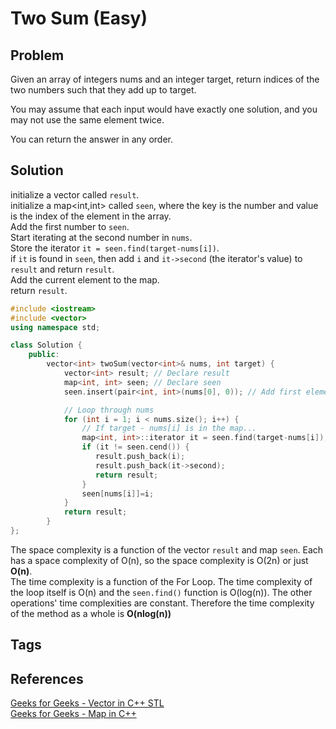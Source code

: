 # Two Sum (Easy)

## Problem
Given an array of integers nums and an integer target, return indices of the two numbers such that they add up to target.

You may assume that each input would have exactly one solution, and you may not use the same element twice.

You can return the answer in any order.

## Solution
initialize a vector<int> called `result`.  
initialize a map<int,int> called `seen`, where the key is the number and value is the index of the element in the array.  
Add the first number to `seen`.  
Start iterating at the second number in `nums`.  
Store the iterator `it = seen.find(target-nums[i])`.  
if `it` is found in `seen`, then add `i` and `it->second` (the iterator's value) to `result` and return `result`.  
Add the current element to the map.  
return `result`.  

```c++
#include <iostream>
#include <vector>
using namespace std;

class Solution {
    public:
        vector<int> twoSum(vector<int>& nums, int target) {
            vector<int> result; // Declare result
            map<int, int> seen; // Declare seen
            seen.insert(pair<int, int>(nums[0], 0)); // Add first element to seen

            // Loop through nums
            for (int i = 1; i < nums.size(); i++) {
                // If target - nums[i] is in the map...
                map<int, int>::iterator it = seen.find(target-nums[i]);
                if (it != seen.cend()) {
                   result.push_back(i);
                   result.push_back(it->second);
                   return result;
                }
                seen[nums[i]]=i;
            }
            return result;
        }
};

```
The space complexity is a function of the vector `result` and map `seen`. Each has a space complexity of O(n), so the space complexity is O(2n) or just **O(n)**.  
The time complexity is a function of the For Loop. The time complexity of the loop itself is O(n) and the `seen.find()` function is O(log(n)). The other operations' time complexities are constant. Therefore the time complexity of the method as a whole is **O(nlog(n))**

## Tags

## References
[Geeks for Geeks - Vector in C++ STL](https://www.geeksforgeeks.org/vector-in-cpp-stl/)  
[Geeks for Geeks - Map in C++](https://www.geeksforgeeks.org/map-associative-containers-the-c-standard-template-library-stl/)  

